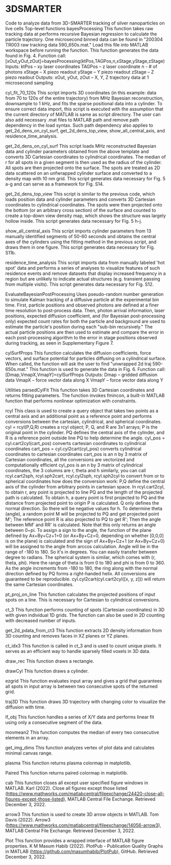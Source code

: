 # 3DSMARTER
Code to analyze data from 3D-SMARTER tracking of silver nanoparticles on live cells
Top-level functions
bayesProcessing
This function takes raw tracking data at performs recursive Bayesian regression to calculate the particle trajectory. One microsecond binned data can be found in "200304 TR003 raw tracking data 590_650s.mat." Load this file into MATLAB workspace before running the function. This function generates the data found in Fig. 4.
Function call:
[xOut,yOut,zOut]=bayesProcessing(ktPos,TAGPos,n,xStage,yStage,zStage)
Inputs: 
ktPos – xy laser coordinates
TAGPos – z laser coordinate
n - # of photons
xStage – X piezo readout
yStage – Y piezo readout
zStage – Z piezo readout
Outputs:
xOut, yOut, zOut – X, Y, Z trajectory data at 1 microsecond sampling

cyl_fit_70_120s
This script imports 3D coordinates (in this example: data from 70 to 120s of the entire trajectory) from MHz Bayesian reconstruction, downsample to 1 kHz, and fits the sparse positional data into a cylinder. To ensure correct data import, this script is executed with the assumption that the current directory of MATLAB is same as script directory. The user can also add necessary .mat files to MATLAB path and remove path dependency in the load syntax. Such path dependency also applies to get_2d_dens_on_cyl_surf, get_2d_dens_top_view, show_all_central_axis, and residence_time_analysis.

get_2d_dens_on_cyl_surf
This script loads MHz reconstructed Bayesian data and cylinder parameters obtained from the above template and converts 3D Cartesian coordinates to cylindrical coordinates. The median of r for all spots in a given segment is then used as the radius of the cylinder. All spots are then projected onto the surface. The spots are treated as 2D data scattered on an unfwrapped cylinder surface and converted to a density map with 10 nm grid. This script generates data necessary for Fig. 5 a-g and can serve as a framework for Fig. S14.

get_2d_dens_top_view
This script is similar to the previous code, which loads position data and cylinder parameters and converts 3D Cartesian coordinates to cylindrical coordinates. The spots were then projected onto the bottom (or an arbitrary cross section) of the surface and counted to create a top-down view density map, which shows the structure was largely hollow inside. This script generates data necessary for Fig. 5 h-j.

show_all_central_axis
This script imports cylinder parameters from 13 manually identified segments of 50-60 seconds and obtains the central axes of the cylinders using the fitting method in the previous script, and draws them in one figure. This script generates data necessary for Fig. S11b.

residence_time_analysis
This script imports data from manually labeled 'hot spot' data and performs a series of analyses to visualize features of such residence events and remove datasets that display increased frequency in a region but are unlikely to indicate actual structures (e.g. transient passing from multiple visits). This script generates data necessary for Fig. S12.

EvaluateBayesianPostProcessing 
Uses pseudo-random number generation to simulate Kalman tracking of a diffusive particle at the experimental bin time. First, particle positions and observed photons are defined at a finer time resolution to post-process data. Then, photon arrival information, laser positions, expected diffusion coefficient, and (for Bayesian post-processing only) expected count rates for both the particle and background are used to estimate the particle's position during each "sub-bin recursively." The actual particle positions are then used to estimate and compare the error in each post-processing algorithm to the error in stage positions observed during tracking, as seen in Supplementary Figure 7.

cylSurfProps
This function calculates the diffusion coefficients, force vectors, and surface potential for particles diffusing on a cylindrical surface. When called, the function will ask the user to find "unwrapped 2d traj 590-650s.mat." This function is used to generate the data in Fig. 6.
Function call:
[Dmap,VmapX,VmapY]=cylSurfProps
Outputs:
Dmap – gridded diffusion data
VmapX – force vector data along X
VmapY – force vector data along Y

Utilities
parsedCylFit
This function takes 3D Cartesian coordinates and returns fitting parameters. The function invokes fmincon, a built-in MATLAB function that performs nonlinear optimization with constraints. 

rcyl
This class is used to create a query object that takes two points as a central axis and an additional point as a reference point and performs conversions between the cartesian, cylindrical, and spherical coordinates.
cyl = rcyl(P,Q,R) creates a rcyl object; P, Q, and R are 3x1 arrays; P is the original point in the cylinder. PQ defines the central axis of the cylinder, and R is a reference point outside line PQ to help determine the angle.
cyl_pos = cyl.cart2cyl(cart_pos) converts cartesian coordinates to cylindrical coordinates
cart_pos = cyl.cyl2cart(cyl_pos) converts cylindrical coordinates to cartesian coordinates
cart_pos is an n by 3 matrix of Cartesian coordinates, all the conversions are vectorized and computationally efficient
cyl_pos is an n by 3 matrix of cylindrical coordinates, the 3 columns are r, theta and h
similarly, you can call rcyl.cart2sph, rcyl.sph2cart, rcyl.cyl2sph, rcyl.sph2cyl to convert from or to spherical coordinates 
how does the conversion work:
P,Q define the central axis of the cylinder from arbitrary points in cartesian space. In rcyl.cart2cyl, to obtain r, any point is projected to line PQ and the length of the projected path is calculated. To obtain h, a query point is first projected to PQ and the distance from projected point to origin P is calculated. Q only defines the normal direction. So there will be negative values for h. To determine theta (angle), a random point M will be projected to PQ and get projected point M'; The reference point R is also projected to PQ to get R'; Then the angle between MM' and RR' is calculated. Note that this only returns an angle between 0~pi. To assign a sign to the angle, the function of the plane defined by Ax+By+Cz+1=0 (or Ax+By+Cz=0, depending on whether [0,0,0] is on the plane) is calculated and the sign of Ax+By+Cz+1 (or Ax+By+Cz+0) will be assigned to the angle from arccos calculation. Angle will be in the range of -180 to 180. So it's in degrees. You can easily transfer between degree to radians. The spherical system is similar, which comes with (r, theta, phi). Here the range of theta is from 0 to 180 and phi is from 0 to 360.
As the angle increments from -180 to 180, the ring along with the normal direction defined by PQ forms a right-handed helix. All conversions are guaranteed to be reproducible. cyl.cyl2cart(cyl.cart2cyl([x, y, z])) will return the same Cartesian coordinates.

pt_proj_on_line
This function calculates the projected positions of input spots on a line. This is necessary for Cartesian to cylindrical conversions. 

ct_3
This function performs counting of spots (Cartesian coordinates) in 3D with given individual 1D grids. The function can also be used in 2D counting with decreased number of inputs.

get_2d_pdata_from_ct3
This function extracts 2D density information from 3D counting and removes faces in XZ planes or YZ planes.

ct_idx3
This function is called in ct_3 and is used to count unique pixels. It serves as an efficient way to handle sparsely filled voxels in 3D data.

draw_rec
This function draws a rectangle.

drawCyl
This function draws a cylinder.

ezgrid
This function evaluates input array and gives a grid that guarantees all spots in input array is between two consecutive spots of the returned grid.

traj3D
This function draws 3D trajectory with changing color to visualize the diffusion with time.

lf_obj
This function handles a series of X/Y data and performs linear fit using only a consecutive segment of the data.

movmean2
This function computes the median of every two consecutive elements in an array.

get_img_dims
This function analyzes vertex of plot data and calculates minimal canvas range.

plasma
This function returns plasma colormap in matplotlib.

Paired
This function returns paired colormap in matplotlib.

cab
This function closes all except user specified figure windows in MATLAB.
Karl (2022). Close all figures except those listed (https://www.mathworks.com/matlabcentral/fileexchange/24420-close-all-figures-except-those-listed), MATLAB Central File Exchange. Retrieved December 3, 2022.

arrow3
This function is used to create 3D arrow objects in MATLAB.
Tom Davis (2022). Arrow3 (https://www.mathworks.com/matlabcentral/fileexchange/14056-arrow3), MATLAB Central File Exchange. Retrieved December 3, 2022.

Plot
This function provides a wrapped interface of MATLAB figure properties.
K M Masum Habib (2022). PlotPub - Publication Quality Graphs in MATLAB (https://github.com/masumhabib/PlotPub), GitHub. Retrieved December 3, 2022.
